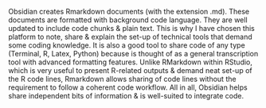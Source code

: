 

Obsidian creates Rmarkdown documents (with the extension .md). These documents are formatted with background code language. They are well updated to include code chunks & plain text. This is why I have chosen this platform to note, share & explain the set-up of technical tools that demand some coding knowledge. It is also a good tool to share code of any type (Terminal, R, Latex, Python) because is thought of as a general transcription tool with advanced formatting features. Unlike RMarkdown within RStudio, which is very useful to present R-related outputs & demand neat set-up of the R code lines, Rmarkdown allows sharing of code lines without the requirement to follow a coherent code workflow. All in all, Obsidian helps share independent bits of information & is well-suited to integrate code. 

